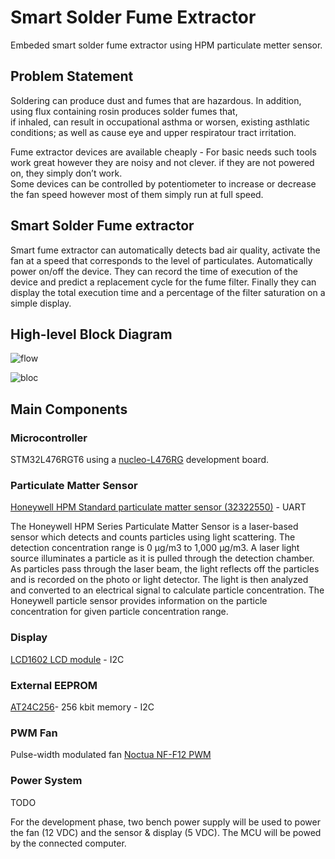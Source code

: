 # Smart Solder Fume Extractor

Embeded smart solder fume extractor using HPM particulate metter sensor.

## Problem Statement

Soldering can produce dust and fumes that are hazardous. In addition, using flux containing rosin produces solder fumes that,  
if inhaled, can result in occupational asthma or worsen, existing asthlatic conditions; as well as cause eye and upper respiratour tract irritation.

Fume extractor devices are available cheaply - For basic needs such tools work great however they are noisy and not clever.
if they are not powered on, they simply don’t work.  
Some devices can be controlled by potentiometer to increase or decrease the fan speed however most of them simply run at full speed.

## Smart Solder Fume extractor

Smart fume extractor can automatically detects bad air quality, activate the fan at a speed that corresponds to the level of particulates. Automatically power on/off the device.
They can record the time of execution of the device and predict a replacement cycle for the fume filter.
Finally they can display the total execution time and a percentage of the filter saturation on a simple display.

## High-level Block Diagram

![flow](https://user-images.githubusercontent.com/2216608/144551408-639b6b1d-eb73-4fd0-b546-87a7ae0c90e5.png)

![bloc](https://user-images.githubusercontent.com/2216608/144551421-85230872-453d-414c-9570-df1119b2b162.png)

## Main Components

### Microcontroller

STM32L476RGT6 using a [nucleo-L476RG](https://os.mbed.com/platforms/ST-Nucleo-L476RG/) development board.

### Particulate Matter Sensor

[Honeywell HPM Standard particulate matter sensor (32322550)](https://prod-edam.honeywell.com/content/dam/honeywell-edam/sps/siot/en-us/products/sensors/particulate-matter-sensors-hpm-series/documents/sps-siot-particulate-hpm-series-datasheet-32322550-ciid-165855.pdf) - UART

The Honeywell HPM Series Particulate Matter Sensor is a laser-based sensor which detects and counts particles using light scattering. The detection concentration range is
0 μg/m3 to 1,000 μg/m3. A laser light source illuminates a particle as it is pulled through the detection chamber. As particles pass through the laser beam, the light reflects 
off the particles and is recorded on the photo or light detector. The light is then analyzed and converted to an electrical signal to calculate particle concentration. The Honeywell 
particle sensor provides information on the particle concentration for given particle concentration range.

### Display

[LCD1602 LCD module](http://wiki.sunfounder.cc/index.php?title=LCD1602_Module) - I2C

### External EEPROM

[AT24C256](http://ww1.microchip.com/downloads/en/devicedoc/doc0670.pdf)- 256 kbit memory - I2C

### PWM Fan

Pulse-width modulated fan [Noctua NF-F12 PWM](https://www.amazon.fr/gp/product/B00650P2ZC/ref=ppx_yo_dt_b_asin_title_o07_s00?ie=UTF8&psc=1)

### Power System

TODO

For the development phase, two bench power supply will be used to power
the fan (12 VDC) and the sensor & display (5 VDC).
The MCU will be powed by the connected computer.
